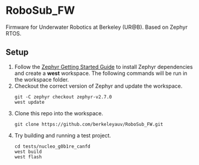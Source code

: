 # RoboSub_FW

Firmware for Underwater Robotics at Berkeley (UR@B). Based on Zephyr RTOS.

## Setup

1. Follow the [Zephyr Getting Started Guide](https://docs.zephyrproject.org/latest/getting_started/index.html) to install Zephyr dependencies and create a **west** workspace. The following commands will be run in the workspace folder.
2. Checkout the correct version of Zephyr and update the workspace.
	```
	git -C zephyr checkout zephyr-v2.7.0
	west update
	```
3. Clone this repo into the workspace.
	```
	git clone https://github.com/berkeleyauv/RoboSub_FW.git
	```
4. Try building and running a test project.
	```
	cd tests/nucleo_g0b1re_canfd
	west build
	west flash
	```
